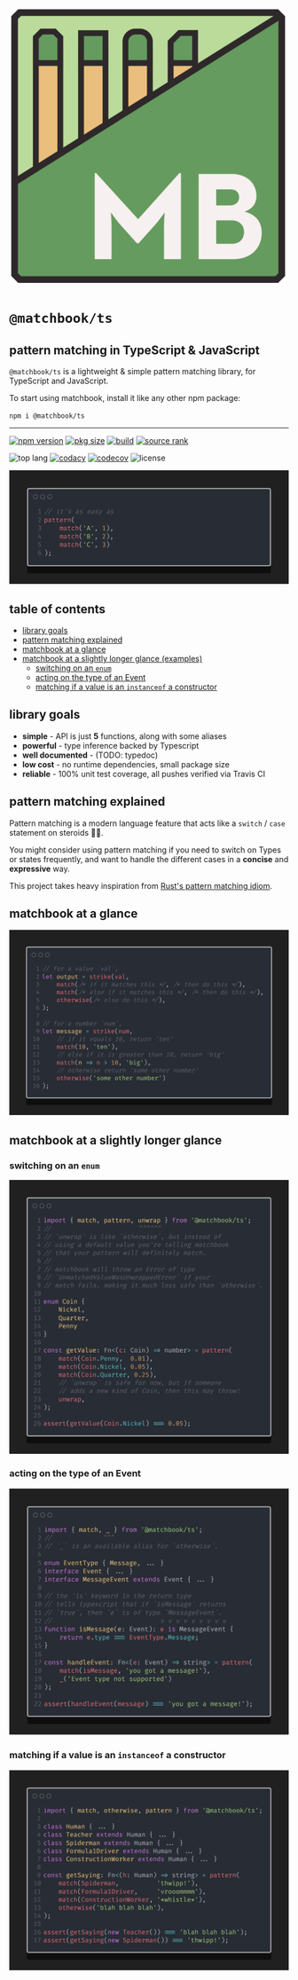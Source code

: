 <img src="./assets/logo.png" width=500 alt="Project Logo" />

# `@matchbook/ts`
## pattern matching in TypeScript & JavaScript

`@matchbook/ts` is a lightweight & simple pattern matching library,
for TypeScript and JavaScript.

To start using matchbook, install it like any other npm package:

`npm i @matchbook/ts`

---

[![npm version][npm_ver_badge]][npm_link]
[![pkg size][npm_size_badge]][npm_link]
[![build][build_badge]][build_link]
[![source rank][source_rank_badge]][libraries_io]

![top lang][lang_badge]
[![codacy][codacy_badge]][codacy_link]
[![codecov][codecov_badge]][codecov_link]
![license][license_badge]

![it's as easy as a-b-c 1-2-3](assets/readme_samples/static/abc_123.snippet.png)

## table of contents

-   [library goals](#library-goals)
-   [pattern matching explained](#pattern-matching-explained)
-   [matchbook at a glance](#matchbook-at-a-glance)
-   [matchbook at a slightly longer glance (examples)](#matchbook-at-a-slightly-longer-glance)
    -   [switching on an `enum`](#switching-on-an-enum)
    -   [acting on the type of an Event](#acting-on-the-type-of-an-event)
    -   [matching if a value is an `instanceof` a constructor](#matching-if-a-value-is-an-instanceof-a-constructor)

## library goals

-   **simple** - API is just **5** functions, along with some aliases
-   **powerful** - type inference backed by Typescript
-   **well documented** - (TODO: typedoc)
-   **low cost** - no runtime dependencies, small package size
-   **reliable** - 100% unit test coverage, all pushes verified via Travis CI 

## pattern matching explained
Pattern matching is a  modern language feature
that acts like a `switch` / `case` statement
on steroids 💊💪.

You might consider using pattern matching if you
need to switch on Types or states frequently,
and want to handle the different cases in a 
**concise** and **expressive** way.

This project takes heavy inspiration from
[Rust's pattern matching idiom][rust_match].

## matchbook at a glance
![matchbook at a glance](assets/readme_samples/static/10-000-feet.snippet.png)

## matchbook at a slightly longer glance

### switching on an `enum`
![enum example](assets/readme_samples/static/enum.snippet.png)

### acting on the type of an Event
![enum example](assets/readme_samples/static/type_guard.snippet.png)

### matching if a value is an `instanceof` a constructor
![enum example](assets/readme_samples/static/ctor.snippet.png)

[rust_match]: https://doc.rust-lang.org/book/ch06-02-match.html
[codecov_link]: https://codecov.io/gh/matchbook-ts/matchbook-ts
[codecov_badge]: https://codecov.io/gh/matchbook-ts/matchbook-ts/branch/master/graph/badge.svg
[build_link]: https://travis-ci.org/matchbook-ts/matchbook-ts
[build_badge]: https://travis-ci.org/matchbook-ts/matchbook-ts.svg?branch=master
[npm_ver_badge]: https://img.shields.io/npm/v/@matchbook/ts
[npm_size_badge]: https://img.shields.io/bundlephobia/min/@matchbook/ts
[npm_link]: https://www.npmjs.com/package/@matchbook/ts
[lang_badge]: https://img.shields.io/github/languages/top/matchbook-ts/matchbook-ts
[license_badge]: https://img.shields.io/github/license/matchbook-ts/matchbook-ts
[source_rank_badge]: https://img.shields.io/librariesio/sourcerank/npm/@matchbook/ts
[libraries_io]: https://libraries.io/npm/@matchbook%2Fts
[codacy_badge]: https://api.codacy.com/project/badge/Grade/dd3aa51feb4b4b9988d2a1c9ea543187
[codacy_link]: https://www.codacy.com/gh/matchbook-ts/matchbook-ts?utm_source=github.com&amp;utm_medium=referral&amp;utm_content=matchbook-ts/matchbook-ts&amp;utm_campaign=Badge_Grade

